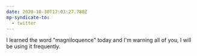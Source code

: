 ```yaml
---
date: 2020-10-30T17:03:27.780Z
mp-syndicate-to:
  - twitter
---
```


I learned the word "magniloquence" today and I'm warning all of you, I will be using it frequently.
